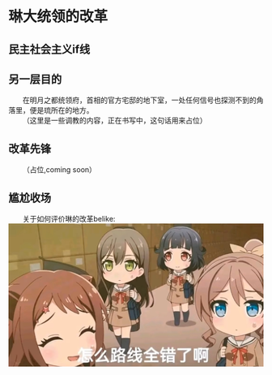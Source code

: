 # 琳大统领的改革 
## 民主社会主义if线
## 另一层目的
&emsp;&emsp;在明月之都统领府，首相的官方宅邸的地下室，一处任何信号也探测不到的角落里，便是琉所在的地方。  
&emsp;&emsp;（这里是一些调教的内容，正在书写中，这句话用来占位）  
## 改革先锋
&emsp;&emsp;（占位,coming soon）  
## 尴尬收场
&emsp;&emsp;关于如何评价琳的改革belike:
![如果你能看到这个说明,那就是图片根本加载不出来](https://github.com/TKPniaDevelopmentDepartment/TKPnia-Shit-Production-Department/blob/main/images/调整航线.jpg)